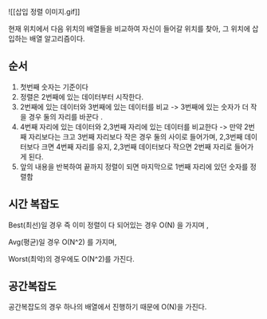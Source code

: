 ![[삽입 정렬 이미지.gif]]

현재 위치에서 다음 위치의 배열들을 비교하여 자신이 들어갈 위치를 찾아, 그 위치에 삽입하는 배열 알고리즘이다. 


## 순서
1. 첫번째 숫자는 기준이다
2. 정렬은 2번째에 있는 데이터부터 시작한다.
3. 2번째에 있는 데이터와 3번째에 있는 데이터를 비교 -> 3번째에 있는 숫자가 더 작을 경우 둘의 자리를 바꾼다 . 
4. 4번째 자리에 있는 데이터와 2,3번째 자리에 있는 데이터를 비교한다 -> 만약 2번째 자리보다는 크고 3번째 자리보다 작은 경우 둘의 사이로 들어가며, 2,3번째 데이터보다 크면 4번째 자리를 유지, 2,3번째 데이터보다 작으면 2번째 자리로 들어가게 된다. 
5. 앞의 내용을 반복하여 끝까지 정렬이 되면 마지막으로 1번째 자리에 있던 숫자를 정렬함


## 시간 복잡도
Best(최선)일 경우 즉 이미 정렬이 다 되어있는 경우 O(N) 을 가지며 , 

Avg(평균)일 경우 O(N^2) 를 가지며,   

Worst(최악)의 경우에도 O(N^2)를 가진다.  

## 공간복잡도 
공간복잡도의 경우 하나의 배열에서 진행하기 때문에 O(N)을 가진다.  

